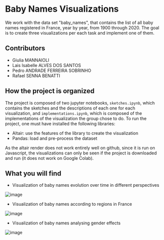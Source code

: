 # Baby Names Visualizations

We work with the data set "baby_names", that contains the list of all baby names registered in France, year by year, from 1900 through 2020. The goal is to create three visualizations per each task and implement one of them. 

## Contributors
-  Giulia MANNAIOLI
-  Lais Isabelle ALVES DOS SANTOS
-  Pedro ANDRADE FERREIRA SOBRINHO
-  Rafael SENNA BENATTI

## How the project is organized 

The project is composed of two jupyter notebooks, `sketches.ipynb`, which contains the sketches and the descriptions of each one for each visualization, and `implementations.ipynb`, which is composed of the implementations of the visualization the group chose to do. To run the project, one must have installed the following libraries:

- Altair: use the features of the library to create the visualization
- Pandas: load and pre-process the dataset

As the altair render does not work entirely well on github, since it is run on Javascript, the visualizations can only be seen if the project is downloaded and run (it does not work on Google Colab).

## What you will find

- Visualization of baby names evolution over time in different perspectives

![image](https://github.com/liadsantos/baby_names_visualization/assets/115878785/2081b4f6-ffb5-4c9f-96bb-7ef57b3157b7)

- Visualization of baby names according to regions in France

![image](https://github.com/liadsantos/baby_names_visualization/assets/115878785/98c7f8f9-f62f-4cc9-a354-6b9f847377c9)

- Visualization of baby names analysing gender effects

![image](https://github.com/liadsantos/baby_names_visualization/assets/115878785/8f93f42f-d1a0-4c4f-b993-972b16d70468)
